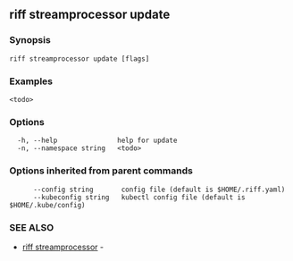 ## riff streamprocessor update

<todo>

### Synopsis

<todo>

```
riff streamprocessor update [flags]
```

### Examples

```
<todo>
```

### Options

```
  -h, --help               help for update
  -n, --namespace string   <todo>
```

### Options inherited from parent commands

```
      --config string       config file (default is $HOME/.riff.yaml)
      --kubeconfig string   kubectl config file (default is $HOME/.kube/config)
```

### SEE ALSO

* [riff streamprocessor](riff_streamprocessor.md)	 - <todo>

